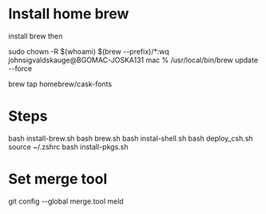 # Install home brew

install brew then

sudo chown -R $(whoami) $(brew --prefix)/*:wq
johnsigvaldskauge@BGOMAC-JOSKA131 mac % /usr/local/bin/brew update --force 

brew tap homebrew/cask-fonts 


# Steps
bash install-brew.sh
bash brew.sh
bash instal-shell.sh
bash deploy_csh.sh
source ~/.zshrc
bash install-pkgs.sh

# Set merge tool
git config --global merge.tool meld
